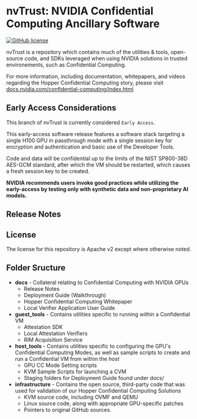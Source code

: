 # nvTrust: NVIDIA Confidential Computing Ancillary Software
[![GitHub license](https://img.shields.io/github/license/NVIDIA/nvtrust?style=flat-square)](https://raw.githubusercontent.com/NVIDIA/nvtrust/main/LICENSE)

nvTrust is a repository which contains much of the utilities & tools, open-source code, and SDKs leveraged when using NVIDIA solutions in trusted environements, such as Confidential Computing.

For more information, including documentation, whitepapers, and videos regarding the Hopper Confidential Computing story, please visit [docs.nvidia.com/confidential-computing/index.html]()

## Early Access Considerations
This branch of nvTrust is currently considered 
`Early Access`. 

This early-access software release features a software stack targeting a single H100 GPU in passthrough mode with a single session key for encryption and authentication and basic use of the Developer Tools. 

Code and data will be confidential up to the limits of the NIST SP800-38D AES-GCM standard, after which the VM should be restarted, which causes a fresh session key to be created.

**NVIDIA recommends users invoke good practices while utilizing the early-access by testing only with synthetic data and non-proprietary AI models.**

## Release Notes

## License
The license for this repository is Apache v2 except where otherwise noted.
## Folder Sructure
- **docs** - Collateral relating to Confidential Computing with NVIDIA GPUs
    - Release Notes
    - Deployment Guide (Walkthrough)
    - Hopper Confidential Computing Whitepaper
    - Local Verifier Application User Guide
- **guest_tools** - Contains utilities specific to running _within_ a Confidential VM
    - Attestation SDK
    - Local Attestation Verifiers
    - RIM Acquisition Service
- **host_tools** - Contains utilities specific to configuring the GPU's Confidential Computing Modes, as well as sample scripts to create and run a Confidential VM from within the _host_
    - GPU CC Mode Setting scripts
    - KVM Sample Scripts for launching a CVM
    - Staging folders for Deployment Guide found under docs/
- **infrastructure** - Contains the open source, third-party code that was used for validation of our Hopper Confidential Computing Solutions
    - KVM source code, including OVMF and QEMU
    - Linux source code, along with appropriate GPU-specific patches
    - Pointers to original GitHub sources.

